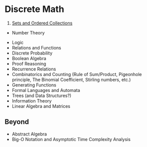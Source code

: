 # Discrete Math

1. [Sets and Ordered Collections](https://github.com/laserpants/discrete-math/blob/master/sets.pdf)
- Number Theory
* Logic
* Relations and Functions
* Discrete Probability
* Boolean Algebra
* Proof Reasoning
* Recurrence Relations
* Combinatorics and Counting (Rule of Sum/Product, Pigeonhole principle, The Binomial Coefficient, Stirling numbers, etc.)
* Generating Functions
* Formal Languages and Automata
* Trees (and Data Structures?)
* Information Theory
* Linear Algebra and Matrices

## Beyond

* Abstract Algebra
* Big-O Notation and Asymptotic Time Complexity Analysis
